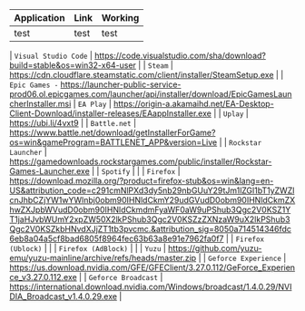 | Application | Link | Working |
| --- | --- | --- |
| test | test | test |

| `Visual Studio Code` | https://code.visualstudio.com/sha/download?build=stable&os=win32-x64-user |
| `Steam` | https://cdn.cloudflare.steamstatic.com/client/installer/SteamSetup.exe |
| `Epic Games -` https://launcher-public-service-prod06.ol.epicgames.com/launcher/api/installer/download/EpicGamesLauncherInstaller.msi
| `EA Play` | https://origin-a.akamaihd.net/EA-Desktop-Client-Download/installer-releases/EAappInstaller.exe |
| `Uplay` | https://ubi.li/4vxt9 |
| `Battle.net` | https://www.battle.net/download/getInstallerForGame?os=win&gameProgram=BATTLENET_APP&version=Live |
| `Rockstar Launcher` | https://gamedownloads.rockstargames.com/public/installer/Rockstar-Games-Launcher.exe |
| `Spotify` | |
| `Firefox` | https://download.mozilla.org/?product=firefox-stub&os=win&lang=en-US&attribution_code=c291cmNlPXd3dy5nb29nbGUuY29tJm1lZGl1bT1yZWZlcnJhbCZjYW1wYWlnbj0obm90IHNldCkmY29udGVudD0obm90IHNldCkmZXhwZXJpbWVudD0obm90IHNldCkmdmFyaWF0aW9uPShub3Qgc2V0KSZ1YT1jaHJvbWUmY2xpZW50X2lkPShub3Qgc2V0KSZzZXNzaW9uX2lkPShub3Qgc2V0KSZkbHNvdXJjZT1tb3pvcmc.&attribution_sig=8050a714514346fdc6eb8a04a5cf8bad6805f8964fec63b63a8e91e7962fa0f7 |
| `Firefox (Ublock)` | |
| `Firefox (AdBlock)` | |
| `Yuzu` | https://github.com/yuzu-emu/yuzu-mainline/archive/refs/heads/master.zip |
| `Geforce Experience` | https://us.download.nvidia.com/GFE/GFEClient/3.27.0.112/GeForce_Experience_v3.27.0.112.exe |
| `Geforce Broadcast` | https://international.download.nvidia.com/Windows/broadcast/1.4.0.29/NVIDIA_Broadcast_v1.4.0.29.exe |
